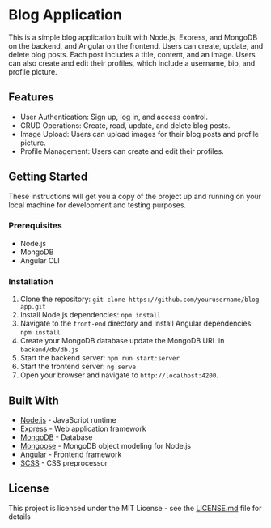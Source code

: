 # Blog Application

This is a simple blog application built with Node.js, Express, and MongoDB on the backend, and Angular on the frontend. Users can create, update, and delete blog posts. Each post includes a title, content, and an image. Users can also create and edit their profiles, which include a username, bio, and profile picture.

## Features

- User Authentication: Sign up, log in, and access control.
- CRUD Operations: Create, read, update, and delete blog posts.
- Image Upload: Users can upload images for their blog posts and profile picture.
- Profile Management: Users can create and edit their profiles.

## Getting Started

These instructions will get you a copy of the project up and running on your local machine for development and testing purposes.

### Prerequisites

- Node.js
- MongoDB
- Angular CLI

### Installation

1. Clone the repository: `git clone https://github.com/yourusername/blog-app.git`
2. Install Node.js dependencies: `npm install`
3. Navigate to the `front-end` directory and install Angular dependencies: `npm install`
4. Create your MongoDB database update the MongoDB URL in `backend/db/db.js`
4. Start the backend server: `npm run start:server`
6. Start the frontend server: `ng serve`
7. Open your browser and navigate to `http://localhost:4200`.

## Built With

- [Node.js](https://nodejs.org/) - JavaScript runtime
- [Express](https://expressjs.com/) - Web application framework
- [MongoDB](https://www.mongodb.com/) - Database
- [Mongoose](https://mongoosejs.com/) - MongoDB object modeling for Node.js
- [Angular](https://angular.io/) - Frontend framework
- [SCSS](https://sass-lang.com/) - CSS preprocessor

## License

This project is licensed under the MIT License - see the [LICENSE.md](LICENSE.md) file for details
